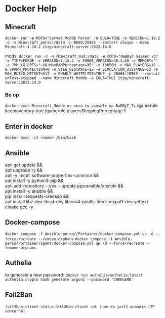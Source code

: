 # Docker Help 
## Minecraft
` docker run -e MOTD="Server Moddé Perso" -e EULA=TRUE -e VERSION=1.18.2 -d -v Minecraft_perso:/data -p 8080:25565 --restart always --name Minecraft-1.18.2 itzg/minecraft-server:2022.14.0 `

mods:
` docker run -d -v Minecraft_mod:/data -e MOTD="RaBByT Season v1" -e TYPE=FORGE -e VERSION=1.18.2 -e FORGE_VERSION=40.1.60 -e MEMORY="" -e JVM_XX_OPTS="-XX:MaxRAMPercentage=95" -m 13056M -e MAX_PLAYERS=10 -e SPAWN_PROTECTION=0 -e VIEW_DISTANCE=12 -e SIMULATION_DISTANCE=12 -e MAX_BUILD_HEIGHT=512 -e ENABLE_WHITELIST=TRUE -p 26666:25565 --restart unless-stopped --name Minecraft_Modde -e EULA=TRUE itzg/minecraft-server:2022.14.0 `
### Be op
` docker exec Minecraft_Modde mc-send-to-console op RaBByT_Tv `
/gamerule keepinventory true
/gamerule playersSleepingPercentage 1


## Enter in docker
` docker exec -it <name> /bin/bash `


## Ansible

apt-get update && \
    apt upgrade -y && \
    apt -y install software-properties-common && \
    apt install -y python3-pip && \
    apt-add-repository --yes --update ppa:ansible/ansible && \
    apt install -y ansible && \
    pip install requests-credssp && \
    apt install libz-dev libssl-dev libcurl4-gnutls-dev libexpat1-dev gettext cmake gcc -y
## Docker-compose
`docker compose -f Ansible-perso//Portainer/docker-compose.yml up -d --force-recreate --remove-orphans`
`docker compose -f Ansible-perso/Portainer/agent/docker-compose.yml up -d --force-recreate --remove-orphans`

## Authelia
to generate a new password:
`docker run authelia/authelia:latest authelia crypto hash generate argon2 --password 'CHANGEME'`

## Fail2Ban
`fail2ban-client status`
`fail2ban-client set [nom du jail] unbanip [IP concerné]`